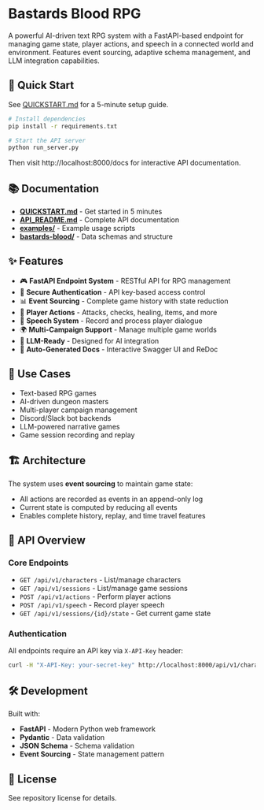 # Bastards Blood RPG

A powerful AI-driven text RPG system with a FastAPI-based endpoint for managing game state, player actions, and speech in a connected world and environment. Features event sourcing, adaptive schema management, and LLM integration capabilities.

## 🚀 Quick Start

See [QUICKSTART.md](QUICKSTART.md) for a 5-minute setup guide.

```bash
# Install dependencies
pip install -r requirements.txt

# Start the API server
python run_server.py
```

Then visit http://localhost:8000/docs for interactive API documentation.

## 📚 Documentation

- **[QUICKSTART.md](QUICKSTART.md)** - Get started in 5 minutes
- **[API_README.md](API_README.md)** - Complete API documentation
- **[examples/](examples/)** - Example usage scripts
- **[bastards-blood/](bastards-blood/)** - Data schemas and structure

## ✨ Features

- 🎮 **FastAPI Endpoint System** - RESTful API for RPG management
- 🔐 **Secure Authentication** - API key-based access control
- 📊 **Event Sourcing** - Complete game history with state reduction
- 🎲 **Player Actions** - Attacks, checks, healing, items, and more
- 💬 **Speech System** - Record and process player dialogue
- 🌍 **Multi-Campaign Support** - Manage multiple game worlds
- 🤖 **LLM-Ready** - Designed for AI integration
- 📝 **Auto-Generated Docs** - Interactive Swagger UI and ReDoc

## 🎯 Use Cases

- Text-based RPG games
- AI-driven dungeon masters
- Multi-player campaign management
- Discord/Slack bot backends
- LLM-powered narrative games
- Game session recording and replay

## 🏗️ Architecture

The system uses **event sourcing** to maintain game state:
- All actions are recorded as events in an append-only log
- Current state is computed by reducing all events
- Enables complete history, replay, and time travel features

## 📖 API Overview

### Core Endpoints

- `GET /api/v1/characters` - List/manage characters
- `GET /api/v1/sessions` - List/manage game sessions
- `POST /api/v1/actions` - Perform player actions
- `POST /api/v1/speech` - Record player speech
- `GET /api/v1/sessions/{id}/state` - Get current game state

### Authentication

All endpoints require an API key via `X-API-Key` header:
```bash
curl -H "X-API-Key: your-secret-key" http://localhost:8000/api/v1/characters
```

## 🛠️ Development

Built with:
- **FastAPI** - Modern Python web framework
- **Pydantic** - Data validation
- **JSON Schema** - Schema validation
- **Event Sourcing** - State management pattern

## 📄 License

See repository license for details.
